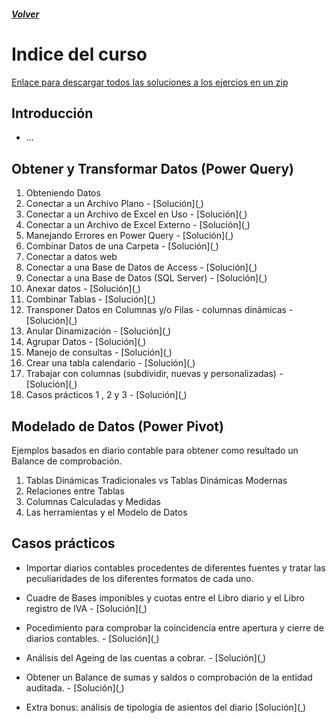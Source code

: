 ##### [Volver](/Curso-de-Herramientas-analiticas-para-auditoria-I/pages/Indice_curso.html)
<script src="https://kit.fontawesome.com/065728df02.js" crossorigin="anonymous"></script>
# Indice del curso

[Enlace para descargar todos las soluciones a los ejercios en un zip](https://raulbm.github.io/Curso-de-Herramientas-analiticas-para-auditoria-I/downloads/Soluciones.zip)

## Introducción
  *	 ...

## Obtener y Transformar Datos (Power Query)
  1. Obteniendo Datos
  1.	Conectar a un Archivo Plano - [Solución](<a href="/Curso-de-Herramientas-analiticas-para-auditoria-I/downloads/2.Producción_2015.CSV"> </a>)
  1.	Conectar a un Archivo de Excel en Uso - [Solución](<a href="/Curso-de-Herramientas-analiticas-para-auditoria-I/downloads/2.Producción_2015.CSV"> </a>)
  1.	Conectar a un Archivo de Excel Externo - [Solución](<a href="/Curso-de-Herramientas-analiticas-para-auditoria-I/downloads/2.Producción_2015.CSV"> </a>)
  1.	Manejando Errores en Power Query - [Solución](<a href="/Curso-de-Herramientas-analiticas-para-auditoria-I/downloads/2.Producción_2015.CSV"> </a>)
  1.	Combinar Datos de una Carpeta  - [Solución](<a href="/Curso-de-Herramientas-analiticas-para-auditoria-I/downloads/2.Producción_2015.CSV"> </a>)
  1.	Conectar a datos web
  1.	Conectar a una Base de Datos de Access - [Solución](<a href="/Curso-de-Herramientas-analiticas-para-auditoria-I/downloads/2.Producción_2015.CSV"> </a>)
  1.	Conectar a una Base de Datos (SQL Server)  - [Solución](<a href="/Curso-de-Herramientas-analiticas-para-auditoria-I/downloads/2.Producción_2015.CSV"> </a>)
  1.	Anexar datos - [Solución](<a href="/Curso-de-Herramientas-analiticas-para-auditoria-I/downloads/2.Producción_2015.CSV"> </a>)
  1.	Combinar Tablas - [Solución](<a href="/Curso-de-Herramientas-analiticas-para-auditoria-I/downloads/2.Producción_2015.CSV"> </a>)
  1.	Transponer Datos en Columnas y/o Filas - columnas dinámicas - [Solución](<a href="/Curso-de-Herramientas-analiticas-para-auditoria-I/downloads/2.Producción_2015.CSV"> </a>)
  1.	Anular Dinamización - [Solución](<a href="/Curso-de-Herramientas-analiticas-para-auditoria-I/downloads/2.Producción_2015.CSV"> </a>)
  1.	Agrupar Datos - [Solución](<a href="/Curso-de-Herramientas-analiticas-para-auditoria-I/downloads/2.Producción_2015.CSV"> </a>)
  1.    Manejo de consultas - [Solución](<a href="/Curso-de-Herramientas-analiticas-para-auditoria-I/downloads/2.Producción_2015.CSV"> </a>)
  1.    Crear una tabla calendario - [Solución](<a href="/Curso-de-Herramientas-analiticas-para-auditoria-I/downloads/2.Producción_2015.CSV"> </a>)
  1.    Trabajar con columnas (subdividir, nuevas y personalizadas) - [Solución](<a href="/Curso-de-Herramientas-analiticas-para-auditoria-I/downloads/2.Producción_2015.CSV"> </a>)
  1.    Casos prácticos 1 , 2  y 3 - [Solución](<a href="/Curso-de-Herramientas-analiticas-para-auditoria-I/downloads/2.Producción_2015.CSV"> </a>)

 
## Modelado de Datos (Power Pivot)
  Ejemplos basados en diario contable para obtener como resultado un Balance de comprobación.
  1.	Tablas Dinámicas Tradicionales vs Tablas Dinámicas Modernas
  1.	Relaciones entre Tablas
  1.	Columnas Calculadas y Medidas
  1.	Las herramientas y el Modelo de Datos

## Casos prácticos
*	Importar diarios contables procedentes de diferentes fuentes y tratar las peculiaridades de los diferentes formatos de cada uno. 
*	Cuadre de Bases imponibles y cuotas entre el Libro diario y el Libro registro de IVA - [Solución](<a href="/Curso-de-Herramientas-analiticas-para-auditoria-I/downloads/CP_Solucion_Cuadre_de_Bases_y_cuota_imponibles.xlsx"> </a>)
*	Pocedimiento para comprobar la coincidencia entre apertura y cierre de diarios contables. - [Solución](<a href="/Curso-de-Herramientas-analiticas-para-auditoria-I/downloads/CP_Solucion_Comprobacion_de_saldos_apertura.xlsx"> </a>)
*	Análisis del Ageing de las cuentas a cobrar. - [Solución](<a href="/Curso-de-Herramientas-analiticas-para-auditoria-I/downloads/CP_Solucion_Demo_BICIS_ageing.xlsx"> </a>)
*	Obtener un Balance de sumas y saldos o comprobación de la entidad auditada. - [Solución](<a href="/Curso-de-Herramientas-analiticas-para-auditoria-I/downloads/CP_Solucion_diario2016-2017.xlsx"> </a>)

* Extra bonus: análisis de tipología de asientos del diario [Solución](<a href="/Curso-de-Herramientas-analiticas-para-auditoria-I/downloads/CP_Solucion_diario_2017_analisis_tipologia_asientos.xlsx"> </a>)


